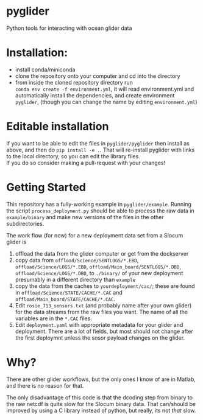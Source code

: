pyglider
========

Python tools for interacting with ocean glider data

Installation:
=============

- install conda/miniconda
- clone the repository onto your computer and cd into the directory
- from inside the cloned repository directory run  
`conda env create -f environment.yml`, it will read environment.yml and
automatically install the dependencies, and create environment `pyglider`,
(though you can change the name by editing `environment.yml`)

Editable installation
=====================

If you want to be able to edit the files in `pyglider/pyglider` then install
as above, and then do `pip install -e .`.  That will re-install pyglider
with links to the local directory, so you can edit the library files.  
If you do so consider making a pull-request with your changes!

Getting Started
===============

This repository has a fully-working example in `pyglider/example`.  Running
the script `process_deployment.py` should be able to process the raw data in
`example/binary` and make new versions of the files in the other
subdirectories.   

The work flow (for now) for a new deployment data set from a Slocum glider is

1. offload the data from the glider computer or get from the dockserver
2. copy data from `offload/Science/SENTLOGS/*.EBD`,
  `offload/Science/LOGS/*.EBD`, `offload/Main_board/SENTLOGS/*.DBD`,
  `offload/Science/LOGS/*.DBD`, to `./binary/` of your new deployment
  presumably in a different directory than `example`
3. copy the data from the caches to `yourdeployment/cac/`; these are
  found in `offload/Science/STATE/CACHE/*.CAC` and
  `offload/Main_board/STATE/CACHE/*.CAC`.
4. Edit `rosie_713_sensors.txt` (and probably name after your own glider)
  for the data streams from the raw files you want.  The name of all the
  variables are in the `*.CAC` files.  
5. Edit `deployment.yaml` with appropriate metadata for your glider and
  deployment.  There are a lot of fields, but most should not change after
  the first deploymnt unless the snsor payload changes on the glider.  

Why?
====

There are other glider workflows, but the only ones I know of are in Matlab,
and there is no reason for that.  

The only disadvantage of this code is that the dcoding step from binary to
the raw netcdf is quite slow for the Slocum binary data.  That can/should
be improved by using a C library instead of python, but really, its not *that*
slow.  
